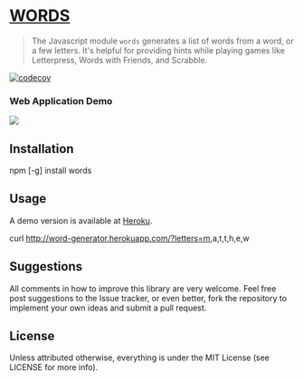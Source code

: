 # [WORDS](https://hudson.dev/words/)

> The Javascript module `words` generates a list of words from a word, or a few letters. It's helpful for providing hints while playing games like Letterpress, Words with Friends, and Scrabble.

[![codecov](https://codecov.io/github/matthewhudson/words/branch/main/graph/badge.svg?token=oxazfuInJ9)](https://codecov.io/github/matthewhudson/words)

### Web Application Demo

<a href="https://hudson.dev/words/"><img src="http://media.tumblr.com/tumblr_mckych52sB1qzs7v7.png" /></a>

## Installation

 npm [-g] install words

## Usage

A demo version is available at [Heroku](http://word-generator.herokuapp.com/).

 curl <http://word-generator.herokuapp.com/?letters=m>,a,t,t,h,e,w

## Suggestions

All comments in how to improve this library are very welcome. Feel free post suggestions to the Issue tracker, or even better, fork the repository to implement your own ideas and submit a pull request.

## License

Unless attributed otherwise, everything is under the MIT License (see LICENSE for more info).
